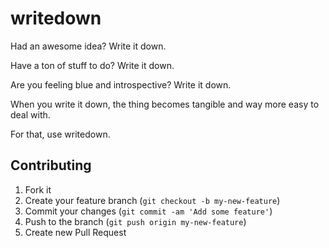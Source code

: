 # writedown

Had an awesome idea?
Write it down.

Have a ton of stuff to do?
Write it down.

Are you feeling blue and introspective?
Write it down.

When you write it down, the thing becomes tangible and way more easy to deal with.

For that, use writedown.

## Contributing

1. Fork it
2. Create your feature branch (`git checkout -b my-new-feature`)
3. Commit your changes (`git commit -am 'Add some feature'`)
4. Push to the branch (`git push origin my-new-feature`)
5. Create new Pull Request